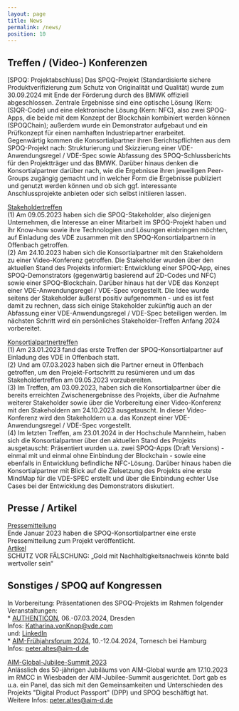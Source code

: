 ```yaml
---
layout: page
title: News
permalink: /news/
position: 10
---
```



## Treffen / (Video-) Konferenzen

[SPOQ: Projektabschluss]
Das SPOQ-Projekt (Standardisierte sichere Produktverifizierung zum Schutz von Originalität und Qualität) wurde zum 30.09.2024 mit Ende der Förderung durch des BMWK offiziell abgeschlossen. Zentrale Ergebnisse sind eine optische Lösung (Kern: (S)QR-Code) und eine elektronische Lösung (Kern: NFC), also zwei SPOQ-Apps, die beide mit dem Konzept der Blockchain kombiniert werden können (SPOQChain); außerdem wurde ein Demonstrator aufgebaut und ein Prüfkonzept für einen namhaften Industriepartner erarbeitet.  
Gegenwärtig kommen die Konsortialpartner ihren Berichtspflichten aus dem SPOQ-Projekt nach: Strukturierung und Skizzierung einer VDE-Anwendungsregel / VDE-Spec sowie Abfassung des SPOQ-Schlussberichts für den Projektträger und das BMWK. Darüber hinaus denken die Konsortialpartner darüber nach, wie die Ergebnisse ihren jeweiligen Peer-Groups zugängig gemacht und in welcher Form die Ergebnisse publiziert und genutzt werden können und ob sich ggf. interessante Anschlussprojekte anbieten oder sich selbst initiieren lassen.  


[Stakeholdertreffen](assets/images/IMG_3535.jpeg)  
(1) Am 09.05.2023 haben sich die SPOQ-Stakeholder, also diejenigen Unternehmen, die Interesse an einer Mitarbeit im SPOQ-Projekt haben und ihr Know-how sowie ihre Technologien und Lösungen einbringen möchten, auf Einladung des VDE zusammen mit den SPOQ-Konsortialpartnern in Offenbach getroffen.  
(2) Am 24.10.2023 haben sich die Konsortialpartner mit den Stakeholdern zu einer Video-Konferenz getroffen. Die Stakeholder wurden über den aktuellen Stand des Projekts informiert: Entwicklung einer SPOQ-App, eines SPOQ-Demonstrators (gegenwärtig basierend auf 2D-Codes und NFC) sowie einer SPOQ-Blockchain. Darüber hinaus hat der VDE das Konzept einer VDE-Anwendungsregel / VDE-Spec vorgestellt. Die Idee wurde seitens der Stakeholder äußerst positiv aufgenommen - und es ist fest damit zu rechnen, dass sich einige Stakeholder zukünftig auch an der Abfassung einer VDE-Anwendungsregel / VDE-Spec beteiligen werden. Im nächsten Schritt wird ein persönliches Stakeholder-Treffen Anfang 2024 vorbereitet.


[Konsortialpartnertreffen](https://www.aim-d.de/aim-und-konsortialpartner-erarbeiten-verfahren-fuer-die-identifikation-von-produktfaelschungen/)  
(1) Am 23.01.2023 fand das erste Treffen der SPOQ-Konsortialpartner auf Einladung des VDE in Offenbach statt.  
(2) Und am 07.03.2023 haben sich die Partner erneut in Offenbach getroffen, um den Projekt-Fortschritt zu resümieren und um das Stakeholdertreffen am 09.05.2023 vorzubereiten.  
(3) Im Treffen, am 03.09.2023, haben sich die Konsortialpartner über die bereits erreichten Zwischenergebnisse des Projekts, über die Aufnahme weiterer Stakeholder sowie über die Vorbereitung einer Video-Konferenz mit den Stakeholdern am 24.10.2023 ausgetauscht. In dieser Video-Konferenz wird den Stakeholdern u.a. das Konzept einer VDE-Anwendungsregel / VDE-Spec vorgestellt.  
(4) Im letzten Treffen, am 23.01.2024 in der Hochschule Mannheim, haben sich die Konsortialpartner über den aktuellen Stand des Projekts ausgetauscht: Präsentiert wurden u.a. zwei SPOQ-Apps (Draft Versions) - einmal mit und einmal ohne Einbindung der Blockchain - sowie eine ebenfalls in Entwicklung befindliche NFC-Lösung. Darüber hinaus haben die Konsortialpartner mit Blick auf die Zielsetzung des Projekts eine erste MindMap für die VDE-SPEC erstellt und über die Einbindung echter Use Cases bei der Entwicklung des Demonstrators diskutiert.  


## Presse / Artikel
[Pressemitteilung](https://www.vde.com/de/presse/pressemitteilungen/2023-01-24-ai-plagiate)  
Ende Januar 2023 haben die SPOQ-Konsortialpartner eine erste Pressemitteilung zum Projekt veröffentlicht.  
[Artikel](https://www.dasinvestment.com/gold-edelmetall-nachhaltigkeit-schutz-faelschung/)  
SCHUTZ VOR FÄLSCHUNG: „Gold mit Nachhaltigkeitsnachweis könnte bald wertvoller sein“  


## Sonstiges / SPOQ auf Kongressen  
In Vorbereitung: Präsentationen des SPOQ-Projekts im Rahmen folgender Veranstaltungen:  
    * [AUTHENTICON](https://authenticon.io), 06.-07.03.2024, Dresden  
             Infos: [Katharina.vonKnop@vde.com](mailto:Katharina.vonKnop@vde.com)  
             und: [LinkedIn](https://www.linkedin.com/feed/update/urn:li:activity:7160641861391429634/)  
    * [AIM-Frühjahrsforum 2024](https://www.aim-d.de/events-detail/aim-fruehjahrsforum-2024/), 10.-12.04.2024, Tornesch bei Hamburg  
             Infos: [peter.altes@aim-d.de](mailto:peter.altes@aim-d.de)  

[AIM-Global-Jubilee-Summit 2023](https://www.aimglobal.org/summit2023.html)  
Anlässlich des 50-jährigen Jubiläums von AIM-Global wurde am 17.10.2023 im RMCC in Wiesbaden der AIM-Jubilee-Summit ausgerichtet. Dort gab es u.a. ein Panel, das sich mit den Gemeinsamkeiten und Unterschieden des Projekts "Digital Product Passport" (DPP) und SPOQ beschäftigt hat. Weitere Infos: [peter.altes@aim-d.de](mailto:peter.altes@aim-d.de)

